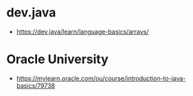 # dev.java
- https://dev.java/learn/language-basics/arrays/

# Oracle University
- https://mylearn.oracle.com/ou/course/introduction-to-java-basics/79738
